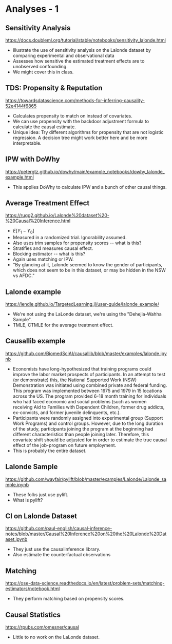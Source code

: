 # Analyses - 1

## Sensitivity Analysis

https://docs.doubleml.org/tutorial/stable/notebooks/sensitivity_lalonde.html

* illustrate the use of sensitivity analysis on the Lalonde dataset by comparing experimental and observational data
* Assesses how sensitive the estimated treatment effects are to unobserved confounding.
* We might cover this in class.

## TDS: Propensity & Reputation

https://towardsdatascience.com/methods-for-inferring-causality-52e4144f6865

* Calculates propensity to match on instead of covariates.
* We can use propensity with the backdoor adjustment formula to calculate the causal estimate.
* Unique idea: Try different algorithms for propensity that are not logistic regression. A decision tree might work better here and be more interpretable.

## IPW with DoWhy

https://petergtz.github.io/dowhy/main/example_notebooks/dowhy_lalonde_example.html

* This applies DoWhy to calculate IPW and a bunch of other causal things.

## Average Treatment Effect

https://rugg2.github.io/Lalonde%20dataset%20-%20Causal%20Inference.html

* $E[Y_1-Y_0]$
* Measured in a randomized trial. Ignorability assumed.
* Also uses trim samples for propensity scores -- what is this?
* Stratifies and measures causal effect.
* Blocking estimator -- what is this?
* Again uses matching or IPW.
* "By glancing at it, Lalonde seemed to know the gender of participants, which does not seem to be in this dataset, or may be hidden in the NSW vs AFDC."

## Lalonde example

https://lendle.github.io/TargetedLearning.jl/user-guide/lalonde_example/

* We're not using the LaLonde dataset, we're using the "Dehejia-Wahha Sample".
* TMLE, CTMLE for the average treatment effect.

## Causallib example

https://github.com/BiomedSciAI/causallib/blob/master/examples/lalonde.ipynb

* Economists have long-hypothesized that training programs could improve the labor market prospects of participants. In an attempt to test (or demonstrate) this, the National Supported Work (NSW) Demonstration was initiated using combined private and federal funding. This program was implemented between 1975 and 1979 in 15 locations across the US. The program provided 6-18 month training for individuals who had faced economic and social problems (such as women receiving Aid to Families with Dependent Children, former drug addicts, ex-convicts, and former juvenile delinquents, etc.).
* Participants were randomly assigned into experimental group (Support Work Programs) and control groups. However, due to the long duration of the study, participants joining the program at the beginning had different characteristics than people joining later.
Therefore, this covariate shift should be adjusted for in order to estimate the true causal effect of the job-program on future employment.
* This is probably the entire dataset.

## Lalonde Sample

https://github.com/wayfair/pylift/blob/master/examples/Lalonde/Lalonde_sample.ipynb

* These folks just use pylift.
* What is pylift?

## CI on Lalonde Dataset

https://github.com/paul-english/causal-inference-notes/blob/master/Causal%20Inference%20on%20the%20Lalonde%20Dataset.ipynb

* They just use the causalinference library.
* Also estimate the counterfactual observations

## Matching

https://ose-data-science.readthedocs.io/en/latest/problem-sets/matching-estimators/notebook.html

* They perform matching based on propensity scores.

## Causal Statistics

https://rpubs.com/omesner/causal

* Little to no work on the LaLonde dataset.
